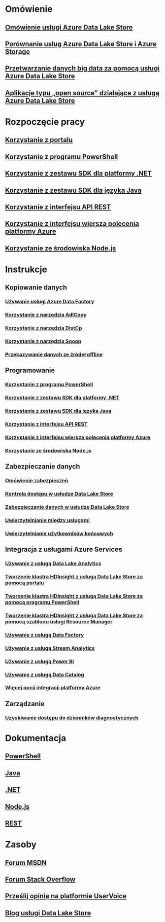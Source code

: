 # Omówienie
## [Omówienie usługi Azure Data Lake Store](data-lake-store-overview.md)
## [Porównanie usług Azure Data Lake Store i Azure Storage](data-lake-store-comparison-with-blob-storage.md)
## [Przetwarzanie danych big data za pomocą usługi Azure Data Lake Store](data-lake-store-data-scenarios.md)
## [Aplikacje typu „open source” działające z usługą Azure Data Lake Store](data-lake-store-compatible-oss-other-applications.md)

# Rozpoczęcie pracy
## [Korzystanie z portalu](data-lake-store-get-started-portal.md)
## [Korzystanie z programu PowerShell](data-lake-store-get-started-powershell.md)
## [Korzystanie z zestawu SDK dla platformy .NET](data-lake-store-get-started-net-sdk.md)
## [Korzystanie z zestawu SDK dla języka Java](data-lake-store-get-started-java-sdk.md)
## [Korzystanie z interfejsu API REST](data-lake-store-get-started-rest-api.md)
## [Korzystanie z interfejsu wiersza polecenia platformy Azure](data-lake-store-get-started-cli.md)
## [Korzystanie ze środowiska Node.js](data-lake-store-manage-use-nodejs.md)

# Instrukcje
## Kopiowanie danych
### [Używanie usługi Azure Data Factory](../data-factory/data-factory-azure-datalake-connector.md)
### [Korzystanie z narzędzia AdlCopy](data-lake-store-copy-data-azure-storage-blob.md)
### [Korzystanie z narzędzia DistCp](data-lake-store-copy-data-wasb-distcp.md)
### [Korzystanie z narzędzia Sqoop](data-lake-store-data-transfer-sql-sqoop.md)
### [Przekazywanie danych ze źródeł offline](data-lake-store-offline-bulk-data-upload.md)

## Programowanie
### [Korzystanie z programu PowerShell](data-lake-store-get-started-powershell.md)
### [Korzystanie z zestawu SDK dla platformy .NET](data-lake-store-get-started-net-sdk.md)
### [Korzystanie z zestawu SDK dla języka Java](data-lake-store-get-started-java-sdk.md)
### [Korzystanie z interfejsu API REST](data-lake-store-get-started-rest-api.md)
### [Korzystanie z interfejsu wiersza polecenia platformy Azure](data-lake-store-get-started-cli.md)
### [Korzystanie ze środowiska Node.js](data-lake-store-manage-use-nodejs.md)

## Zabezpieczanie danych
### [Omówienie zabezpieczeń](data-lake-store-security-overview.md)
### [Kontrola dostępu w usłudze Data Lake Store](data-lake-store-access-control.md)
### [Zabezpieczanie danych w usłudze Data Lake Store](data-lake-store-secure-data.md)
### [Uwierzytelnianie między usługami](data-lake-store-authenticate-using-active-directory.md)
### [Uwierzytelnianie użytkowników końcowych](data-lake-store-end-user-authenticate-using-active-directory.md)

## Integracja z usługami Azure Services
### [Używanie z usługą Data Lake Analytics](../data-lake-analytics/data-lake-analytics-get-started-portal.md)
### [Tworzenie klastra HDInsight z usługą Data Lake Store za pomocą portalu](data-lake-store-hdinsight-hadoop-use-portal.md)
### [Tworzenie klastra HDInsight z usługą Data Lake Store za pomocą programu PowerShell](data-lake-store-hdinsight-hadoop-use-powershell.md)
### [Tworzenie klastra HDInsight z usługą Data Lake Store za pomocą szablonu usługi Resource Manager](data-lake-store-hdinsight-hadoop-use-resource-manager-template.md)
### [Używanie z usługą Data Factory](../data-factory/data-factory-azure-datalake-connector.md)
### [Używanie z usługą Stream Analytics](data-lake-store-stream-analytics.md)
### [Używanie z usługą Power BI](data-lake-store-power-bi.md)
### [Używanie z usługą Data Catalog](data-lake-store-with-data-catalog.md)
### [Więcej opcji integracji platformy Azure](data-lake-store-integrate-with-other-services.md)

## Zarządzanie
### [Uzyskiwanie dostępu do dzienników diagnostycznych](data-lake-store-diagnostic-logs.md)

# Dokumentacja
## [PowerShell](https://docs.microsoft.com/powershell/azureps-cmdlets-docs/)
## [Java](https://azure.github.io/azure-data-lake-store-java/javadoc/)
## [.NET](https://docs.microsoft.com/dotnet/api)
## [Node.js](https://www.npmjs.com/package/azure-arm-datalake-store)
## [REST](https://docs.microsoft.com/en-us/rest/api/datalakestore/)

# Zasoby
## [Forum MSDN](https://social.msdn.microsoft.com/Forums/en-US/home?forum=AzureDataLake)
## [Forum Stack Overflow](http://stackoverflow.com/questions/tagged/azure-data-lake)
## [Prześlij opinię na platformie UserVoice](https://feedback.azure.com/forums/327234-data-lake)
## [Blog usługi Data Lake Store](https://blogs.msdn.microsoft.com/azuredatalake/)


<!--HONumber=Nov16_HO2-->


